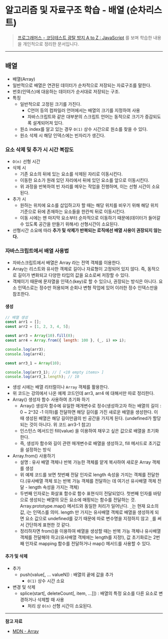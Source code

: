 # 알고리즘 및 자료구조 학습 - 배열 (순차리스트)

> [프로그래머스 - 코딩테스트 광탈 방지 A to Z : JavaScript](https://programmers.co.kr/learn/courses/13213) 를 보며 학습한 내용을 개인적으로 정리한 문서입니다.

---

## 배열

- 배열(Array)
- 일반적으로 배열은 연관된 데이터가 순차적으로 저장되는 자료구조를 말한다.
- 번호(인덱스)에 대응하는 데이터가 순서대로 저장되는 구조.
- 특징
  - 일반적으로 고정된 크기를 가진다.
    - C언어 등의 컴파일러 언어에서는 배열의 크기를 지정하여 사용
    - 자바스크립트와 같은 대부분의 스크립트 언어는 동적으로 크기가 증감되도록 설계되어져 있다.
  - 원소 index를 알고 있는 경우 `O(1)` 상수 시간으로 원소를 찾을 수 있다.
  - 원소 삭제 시 해당 인덱스에는 빈자리가 생긴다.

### 요소 삭제 및 추가 시 시간 복잡도

- `O(n)` 선형 시간
- 삭제 시
  - 기존 요소의 뒤에 있는 요소를 삭제된 자리로 이동시킨다.
  - 이동한 요소가 원래 있던 자리에서 뒤에 있던 요소를 앞으로 이동시킨다.
  - 위 과정을 반복하여 빈 자리를 메우는 작업을 진행하며, 이는 선형 시간이 소요된다.
- 추가 시
  - 원하는 위치에 요소를 삽입하고자 할 때는 해당 위치를 비우기 위해 해당 위치 기준으로 뒤에 존재하는 요소들을 한칸씩 뒤로 이동시킨다.
  - 이동 시에는 맨 마지막 요소부터 순차적으로 이동하기 때문에(데이터가 들어갈 수 있도록 공간을 만들기 위해서) 선형시간이 소요된다.
- 선형시간 소요에 따라 **추가 및 삭제가 반복되는 로직에선 배열 사용이 권장되지 않는다.**

### 자바스크립트에서 배열 사용법

- 자바스크립트에서 배열은 Array 라는 전역 객체를 이용한다.
- Array는 리스트와 유사한 객체로 길이나 자료형이 고정되어 있지 않다. 즉, 동적으로 길이가 변화되고 다양한 타입의 값을 요소로써 저장할 수 있다.
- 객체이기 때문에 문자열을 인덱스(key)로 할 수 있으나, 권장되는 방식은 아니다. 요소 인덱스로는 정수만 허용되며 순회나 변형 작업에 있어 이러한 정수 인덱스만을 참조한다.

#### 생성

```js
// 배열 생성
const arr1 = [];
const arr2 = [1, 2, 3, 4, 5];

const arr3 = Array(10).fill(0);
const arr4 = Array.from({ length: 100 }, (_, i) => i);

console.log(arr3);
console.log(arr4);

const arr3_1 = Array(10);

console.log(arr3_1); // [ <10 empty items> ]
console.log(arr3_1.length); // 10
```

- 생성 시에는 배열 리터럴이나 `Array` 객체를 활용한다.
- 위 코드는 강의에서 나온 예제 코드인데 arr3, arr4 에 대해서만 따로 정리한다.
- Array() 생성자 함수 사용하여 초기화 하기
  - Array() 생성자 함수에 유일한 매개변수로 정수(생성하고자 하는 배열의 길이 : 0 ~ 2^32 -1 이하)를 전달하면 해당 길이를 가진 새로운 배열을 생성한다. 이 때 생성된 배열은 해당 길이만큼의 빈 공간을 가지게 된다. (undefined가 할당되는 것이 아니다. 위 코드 arr3-1 참고)
  - 인스턴스 메서드인 fill(value) 을 이용하여 채우고 싶은 값으로 배열을 초기화한다.
  - 즉, 생성자 함수와 길이 관련 매개변수로 배열을 생성하고, fill 메서드로 초기값을 설정하는 방식
- Array.from() 사용하기
  - 설명 : 유사 배열 객체나 반복 가능한 객체를 얕게 복사하여 새로운 Array 객체를 생성
  - 위 예제 코드를 보면 첫번째 전달 인자로 length 속성을 가지는 객체를 전달한다.(유사배열 객체 또는 반복 가능 객체를 전달하는 데 여기선 유사배열 객체 전달 - length 속성을 가지는 객체)
  - 두번째 인자로는 화살표 함수로 함수 표현식이 전달되었다. 첫번째 인자를 바탕으로 생성되는 배열의 모든 요소에 매핑되는 함수를 전달하는 것. Array.prototype.map() 메서드와 동일한 처리가 일어난다. `_`는 현재 요소의 값, i는 인덱스를 의미. length 만 가지는 유사배열 객체로 배열을 생성하게 되면 요소 값으로 undefined를 갖기 때문에 따로 변수명을 지정하지 않고 `_`를 써서 간단하게 표현한 것 같다.
  - 정리하자면 from()을 이용하여 배열을 생성할 때는 반복 가능 객체나 유사배열 객체를 전달해야 하고(유사배열 객체에는 length를 지정!), 값 초기화로는 2번째 인자로 mapping 함수를 전달하거나 map() 메서드를 사용할 수 있다.

#### 추가 및 삭제

- 추가
  - push(value[, ... valueN]) : 배열의 끝에 값을 추가
    - `O(1)` 상수 시간 소요
- 변경 및 삭제
  - splice(start[, deleteCount[, item, ...]]) : 배열의 특정 요소를 다른 요소로 변경하거나 삭제할 때 사용
    - 처리 상 `O(n)` 선형 시간이 소요된다.

---

**참고 자료**

- [MDN - Array](https://developer.mozilla.org/ko/docs/Web/JavaScript/Reference/Global_Objects/Array)